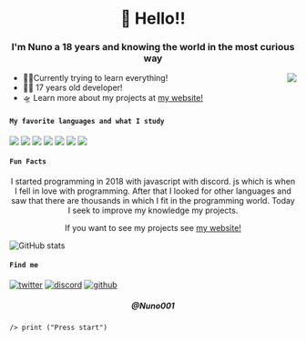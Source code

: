 <h1 align="center">👋 Hello!!
<h3 align="center">I'm Nuno a 18 years and knowing the world in the most curious way</h3>

<a href="https://discord.com/users/797571555135717407">
  <img src="https://lanyard-profile-readme.vercel.app/api/797571555135717407?hideTimestamp=true&idleMessage=Trying%20chillin'%20at%20the%20moment..." align="right" />
</a>

-   🚶🏻Currently trying to learn everything!
-   👨‍💻 17 years old developer!
-   🛸 Learn more about my projects at <a href="https://nunoo.dev/" target="_blank">my website!</a>

#### ```My favorite languages and what I study```


  ![](https://img.shields.io/badge/JavaScript-F7DF1E?style=for-the-badge&logo=javascript&logoColor=black) ![](https://img.shields.io/badge/HTML5-E34F26?style=for-the-badge&logo=html5&logoColor=white) ![](https://img.shields.io/badge/CSS3-1572B6?style=for-the-badge&logo=css3&logoColor=white) ![](https://img.shields.io/badge/Lua-2C2D72?style=for-the-badge&logo=lua&logoColor=white) ![](https://img.shields.io/badge/react-00BFFF?style=for-the-badge&logo=react&logoColor=white) ![](https://img.shields.io/badge/redis-FF0000?style=for-the-badge&logo=redis&logoColor=white) ![](https://img.shields.io/badge/Expressjs-5FC731?style=for-the-badge&logo=express&logoColor=white) 

  

<p align="center">
    


 #### `Fun Facts`
 </div>
<p align="center">
    I started programming in 2018 with javascript with discord. js which is when I fell in love with programming. After that I looked for other languages and saw that there are thousands in which I fit in the programming world. Today I seek to improve my knowledge my projects.
</p>
<p align="center">
    If you want to see my projects see <a href="https://nunoo.dev/" target="_blank">my website!</a>

![GitHub stats](https://github-readme-stats.vercel.app/api?username=Nuno001&count_private=true&show_icons=true&theme=dracula)


  #### `Find me`
[![twitter](https://skillicons.dev/icons?i=twitter)](https://twitter.com/)
[![discord](https://skillicons.dev/icons?i=discord)](https://discord.gg/)
[![github](https://skillicons.dev/icons?i=github)](https://github.com/Nuno001)
      
 
<h5 align="center">@Nuno001</h5>

  
    /> print ("Press start")
  </a>
</p>
